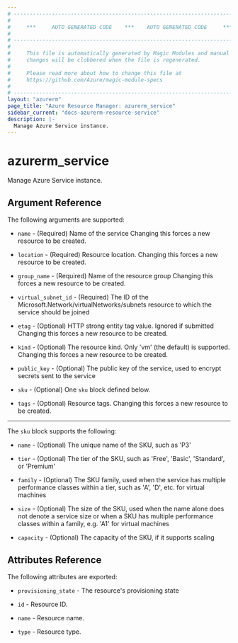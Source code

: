 ```yaml
---
# ----------------------------------------------------------------------------
#
#     ***     AUTO GENERATED CODE    ***    AUTO GENERATED CODE     ***
#
# ----------------------------------------------------------------------------
#
#     This file is automatically generated by Magic Modules and manual
#     changes will be clobbered when the file is regenerated.
#
#     Please read more about how to change this file at
#     https://github.com/Azure/magic-module-specs
#
# ----------------------------------------------------------------------------
layout: "azurerm"
page_title: "Azure Resource Manager: azurerm_service"
sidebar_current: "docs-azurerm-resource-service"
description: |-
  Manage Azure Service instance.
---
```


# azurerm_service

Manage Azure Service instance.


## Argument Reference

The following arguments are supported:

* `name` - (Required) Name of the service Changing this forces a new resource to be created.

* `location` - (Required) Resource location. Changing this forces a new resource to be created.

* `group_name` - (Required) Name of the resource group Changing this forces a new resource to be created.

* `virtual_subnet_id` - (Required) The ID of the Microsoft.Network/virtualNetworks/subnets resource to which the service should be joined

* `etag` - (Optional) HTTP strong entity tag value. Ignored if submitted Changing this forces a new resource to be created.

* `kind` - (Optional) The resource kind. Only 'vm' (the default) is supported. Changing this forces a new resource to be created.

* `public_key` - (Optional) The public key of the service, used to encrypt secrets sent to the service

* `sku` - (Optional) One `sku` block defined below.

* `tags` - (Optional) Resource tags. Changing this forces a new resource to be created.

---

The `sku` block supports the following:

* `name` - (Optional) The unique name of the SKU, such as 'P3'

* `tier` - (Optional) The tier of the SKU, such as 'Free', 'Basic', 'Standard', or 'Premium'

* `family` - (Optional) The SKU family, used when the service has multiple performance classes within a tier, such as 'A', 'D', etc. for virtual machines

* `size` - (Optional) The size of the SKU, used when the name alone does not denote a service size or when a SKU has multiple performance classes within a family, e.g. 'A1' for virtual machines

* `capacity` - (Optional) The capacity of the SKU, if it supports scaling

## Attributes Reference

The following attributes are exported:

* `provisioning_state` - The resource's provisioning state

* `id` - Resource ID.

* `name` - Resource name.

* `type` - Resource type.
